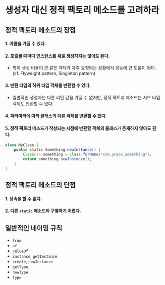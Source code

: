 # 생성자 대신 정적 팩토리 메소드를 고려하라

## 정적 팩토리 메소드의 장점
#### 1. 이름을 가질 수 있다. 
#### 2. 호출될 때마다 인스턴스를 새로 생성하지는 않아도 된다. 
- 특히 생성 비용이 큰 같은 객체가 자주 요청되는 상황에서 성능에 큰 도움이 된다. (cf. Flyweight pattern, Singleton pattern)
  
#### 3. 반환 타입의 하위 타입 객체를 반환할 수 있다. 
- 일반적인 생성자는 다른 리턴 값을 가질 수 없지만, 정적 팩토리 메소드는 서브 타입 객체도 반환할 수 있다. 
  
#### 4. 파라미터에 따라 클래스의 다른 객체를 반환할 수 있다. 

#### 5. 정적 팩토리 메소드가 작성되는 시점에 반환할 객체의 클래스가 존재하지 않아도 된다.
````java
class MyClass {
    public static Something newInstance() {
        Class<?> something = Class.forName("com.grace.Something");
        return something.newInstance();
    }
}
````


## 정적 팩토리 메소드의 단점
#### 1. 상속을 할 수 없다. 
#### 2. 다른 `static` 메소드와 구별하기 어렵다.


## 일반적인 네이밍 규칙
- `from`
- `of`
- `valueOf`
- `instance`, `getInstance`
- `create`, `newInstance` 
- `getType`
- `newType`
- `type`
